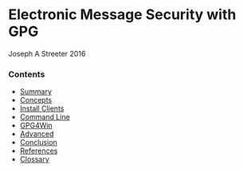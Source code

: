 # Electronic Message Security with GPG

Joseph A Streeter
2016


### Contents
- [Summary]()
- [Concepts]()
- [Install Clients]()
- [Command Line]()
- [GPG4Win]()
- [Advanced]()
- [Conclusion]()
- [References]()
- [Clossary]()
